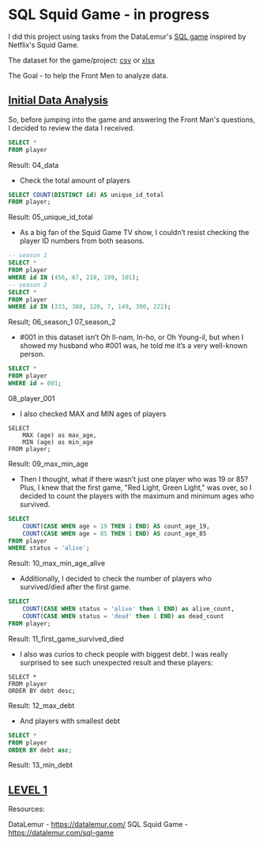 # SQL Squid Game - in progress

I did this project using tasks from the DataLemur's [SQL game](https://datalemur.com/sql-game) inspired by Netflix's Squid Game.

The dataset for the game/project: [csv](https://github.com/VictoriaStetskevych/projects/blob/main/SQL/02_sql_squid_game%20-%20in%20progress/02_squid_games_sql.csv) or [xlsx](https://github.com/VictoriaStetskevych/projects/blob/main/SQL/02_sql_squid_game%20-%20in%20progress/02_squid_games_sql.xlsx)

The Goal - to help the Front Men to analyze data. 

## <u>Initial Data Analysis</u>  

So, before jumping into the game and answering the Front Man's questions, I decided to review the data I received.

```sql
SELECT *
FROM player
```
Result:
04_data

- Check the total amount of players
```sql
SELECT COUNT(DISTINCT id) AS unique_id_total
FROM player;    
```
Result:
05_unique_id_total

- As a big fan of the Squid Game TV show, I couldn’t resist checking the player ID numbers from both seasons.
```sql
-- season 1
SELECT *
FROM player
WHERE id IN (456, 67, 218, 199, 101);
-- season 2
SELECT *
FROM player
WHERE id IN (333, 388, 120, 7, 149, 390, 222);    
```
Result;
06_season_1
07_season_2

- #001 in this dataset isn’t Oh Il-nam, In-ho, or Oh Young-il, but when I showed my husband who #001 was, he told me it’s a very well-known person. 
```sql
SELECT * 
FROM player 
WHERE id = 001;
```
08_player_001

- I also checked MAX and MIN ages of players
```
SELECT
	MAX (age) as max_age,
	MIN (age) as min_age
FROM player;
```
Result:
09_max_min_age

- Then I thought, what if there wasn’t just one player who was 19 or 85? Plus, I knew that the first game, "Red Light, Green Light," was over, so I decided to count the players with the maximum and minimum ages who survived.
```sql
SELECT 
    COUNT(CASE WHEN age = 19 THEN 1 END) AS count_age_19,
    COUNT(CASE WHEN age = 85 THEN 1 END) AS count_age_85
FROM player
WHERE status = 'alive';
```
Result:
10_max_min_age_alive

- Additionally, I decided to check the number of players who survived/died after the first game.
```sql
SELECT 
	COUNT(CASE WHEN status = 'alive' then 1 END) as alive_count,
	COUNT(CASE WHEN status = 'dead' then 1 END) as dead_count
FROM player;
```
Result:
11_first_game_survived_died

- I also was curios to check people with biggest debt. I was really surprised to see such unexpected result and these players:
``` 
SELECT * 
FROM player 
ORDER BY debt desc;
```
Result:
12_max_debt

- And players with smallest debt
```sql
SELECT * 
FROM player 
ORDER BY debt asc;
```
Result:
13_min_debt

## <u>LEVEL 1</u>


Resources:

DataLemur - https://datalemur.com/
SQL Squid Game - https://datalemur.com/sql-game
